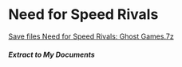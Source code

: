 # Need for Speed Rivals
[Save files Need for Speed Rivals: Ghost Games.7z](Ghost%20Games.7z?raw=true)
##### Extract to My Documents